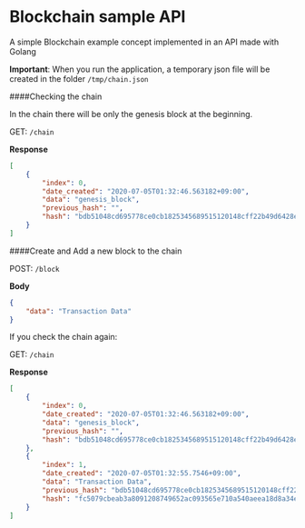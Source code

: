 # Blockchain sample API
A simple Blockchain example concept implemented in an API made with Golang



**Important**: When you run the application, a temporary json file will be created in the folder ```/tmp/chain.json```

####Checking the chain

In the chain there will be only the genesis block at the beginning.

GET: ```/chain```

**Response**
```json
[
    {
        "index": 0,
        "date_created": "2020-07-05T01:32:46.563182+09:00",
        "data": "genesis_block",
        "previous_hash": "",
        "hash": "bdb51048cd695778ce0cb1825345689515120148cff22b49d6428e77e5072270"
    }
]

```

####Create and Add a new block to the chain

POST: ```/block```

**Body**
```json
{
    "data": "Transaction Data"
}
```


If you check the chain again:

GET: ```/chain```

**Response**
```json
[
    {
        "index": 0,
        "date_created": "2020-07-05T01:32:46.563182+09:00",
        "data": "genesis_block",
        "previous_hash": "",
        "hash": "bdb51048cd695778ce0cb1825345689515120148cff22b49d6428e77e5072270"
    },
    {
        "index": 1,
        "date_created": "2020-07-05T01:32:55.7546+09:00",
        "data": "Transaction Data",
        "previous_hash": "bdb51048cd695778ce0cb1825345689515120148cff22b49d6428e77e5072270",
        "hash": "fc5079cbeab3a8091208749652ac093565e710a540aeea18d8a34ed0df756d6b"
    }
]
```
